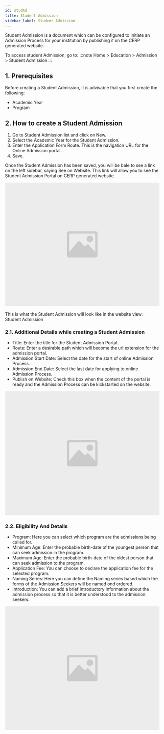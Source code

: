 ```yaml
---
id: studAd
title: Student Admission
sidebar_label: Student Admission
---
```


Student Admission is a document which can be configured to initiate an Admission Process for your institution by publishing it on the CERP generated website.

To access student Admission, go to:
:::note
Home > Education > Admission > Student Admission
:::

## 1. Prerequisites

Before creating a Student Admission, it is advisable that you first create the following:

- Academic Year
- Program

## 2. How to create a Student Admission

1. Go to Student Admission list and click on New.
1. Select the Academic Year for the Student Admission.
1. Enter the Application Form Route. This is the navigation URL for the Online Admission portal.
1. Save.

Once the Student Admission has been saved, you will be bale to see a link on the left sidebar, saying See on Website. This link will allow you to see the Student Admission Portal on CERP generated website.

![image](images/image.jpg)

This is what the Student Admission will look like in the website view: Student Admission

### 2.1. Additional Details while creating a Student Admission

- Title: Enter the title for the Student Admission Portal.
- Route: Enter a desirable path which will become the url extension for the admission portal.
- Admission Start Date: Select the date for the start of online Admission Process.
- Admission End Date: Select the last date for applying to online Admission Process.
- Publish on Website: Check this box when the content of the portal is ready and the Admission Process can be kickstarted on the website.

![image](images/image.jpg)

### 2.2. Eligibility And Details

- Program: Here you can select which program are the admissions being called for.
- Minimum Age: Enter the probable birth-date of the youngest person that can seek admission in the program.
- Maximum Age: Enter the probable birth-date of the oldest person that can seek admission to the program.
- Application Fee: You can choose to declare the application fee for the selected program.
- Naming Series: Here you can define the Naming series based which the forms of the Admission Seekers will be named ond ordered.
- Introduction: You can add a brief introductory information about the admission process so that it is better understood to the admission seekers.

![image](images/image.jpg)
